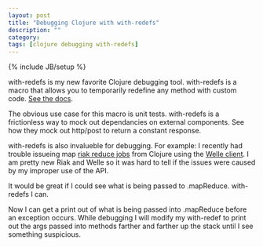 ```yaml
---
layout: post
title: "Debugging Clojure with with-redefs"
description: ""
category: 
tags: [clojure debugging with-redefs]
---
```

{% include JB/setup %}

<p>
with-redefs is my new favorite Clojure debugging tool. with-redefs is a macro that allows you to temporarily
redefine any method with custom code. <a href="http://clojuredocs.org/clojure_core/clojure.core/with-redefs" target="_blank">
See the docs</a>. 
</p>
<p>
The obvious use case for this macro is unit tests. with-redefs is a frictionless way to mock out dependancies on external components.
See how they mock out http/post to return a constant response.
</p>

<script src="https://gist.github.com/mattmiller/5279712.js"> </script>

<p>
with-redefs is also invalueble for debugging. For example: I recently had trouble issueing map 
<a href="#" target="_blank">riak reduce jobs</a> from Clojure using the 
<a href="#" target="_blank">Welle client</a>. I am pretty new Riak and Welle so it was hard to tell
if the issues were caused by my improper use of the API.    
</p>

<script src="https://gist.github.com/mattmiller/5279871.js"> </script>

<p>
It would be great if I could see what is being passed to .mapReduce. with-redefs I can.
</p>

<script src="https://gist.github.com/mattmiller/5279990.js"> </script>

<p>
Now I can get a print out of what is being passed into .mapReduce before an exception occurs. While debugging I will modify my with-redef to print out the
args passed into methods farther and farther up the stack until I see something suspicious.
</p>
